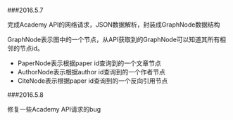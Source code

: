 ###2016.5.7

完成Academy API的网络请求，JSON数据解析，封装成GraphNode数据结构

GraphNode表示图中的一个节点，从API获取到的GraphNode可以知道其所有相邻的节点id。

* PaperNode表示根据paper id查询到的一个文章节点
* AuthorNode表示根据author id查询到的一个作者节点
* CiteNode表示根据paper id查询到的一个反向引用节点

###2016.5.8

修复一些Academy API请求的bug
